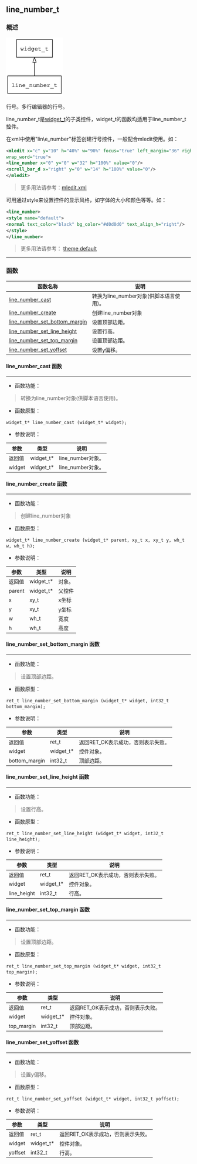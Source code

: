 ## line\_number\_t
### 概述
![image](images/line_number_t_0.png)

行号。多行编辑器的行号。

line\_number\_t是[widget\_t](widget_t.md)的子类控件，widget\_t的函数均适用于line\_number\_t控件。

在xml中使用"lin\e_number"标签创建行号控件，一般配合mledit使用。如：

```xml
<mledit x="c" y="10" h="40%" w="90%" focus="true" left_margin="36" right_margin="16"
wrap_word="true">
<line_number x="0" y="0" w="32" h="100%" value="0"/>
<scroll_bar_d x="right" y="0" w="14" h="100%" value="0"/>
</mledit>
```

> 更多用法请参考：[mledit.xml](
https://github.com/zlgopen/awtk/blob/master/demos/assets/default/raw/ui/mledit.xml)

可用通过style来设置控件的显示风格，如字体的大小和颜色等等。如：

```xml
<line_number>
<style name="default">
<normal text_color="black" bg_color="#d0d0d0" text_align_h="right"/>
</style>
</line_number>
```

> 更多用法请参考：
[theme default](
https://github.com/zlgopen/awtk/blob/master/demos/assets/default/raw/styles/default.xml#L556)
----------------------------------
### 函数
<p id="line_number_t_methods">

| 函数名称 | 说明 | 
| -------- | ------------ | 
| <a href="#line_number_t_line_number_cast">line\_number\_cast</a> | 转换为line_number对象(供脚本语言使用)。 |
| <a href="#line_number_t_line_number_create">line\_number\_create</a> | 创建line_number对象 |
| <a href="#line_number_t_line_number_set_bottom_margin">line\_number\_set\_bottom\_margin</a> | 设置顶部边距。 |
| <a href="#line_number_t_line_number_set_line_height">line\_number\_set\_line\_height</a> | 设置行高。 |
| <a href="#line_number_t_line_number_set_top_margin">line\_number\_set\_top\_margin</a> | 设置顶部边距。 |
| <a href="#line_number_t_line_number_set_yoffset">line\_number\_set\_yoffset</a> | 设置y偏移。 |
#### line\_number\_cast 函数
-----------------------

* 函数功能：

> <p id="line_number_t_line_number_cast">转换为line_number对象(供脚本语言使用)。

* 函数原型：

```
widget_t* line_number_cast (widget_t* widget);
```

* 参数说明：

| 参数 | 类型 | 说明 |
| -------- | ----- | --------- |
| 返回值 | widget\_t* | line\_number对象。 |
| widget | widget\_t* | line\_number对象。 |
#### line\_number\_create 函数
-----------------------

* 函数功能：

> <p id="line_number_t_line_number_create">创建line_number对象

* 函数原型：

```
widget_t* line_number_create (widget_t* parent, xy_t x, xy_t y, wh_t w, wh_t h);
```

* 参数说明：

| 参数 | 类型 | 说明 |
| -------- | ----- | --------- |
| 返回值 | widget\_t* | 对象。 |
| parent | widget\_t* | 父控件 |
| x | xy\_t | x坐标 |
| y | xy\_t | y坐标 |
| w | wh\_t | 宽度 |
| h | wh\_t | 高度 |
#### line\_number\_set\_bottom\_margin 函数
-----------------------

* 函数功能：

> <p id="line_number_t_line_number_set_bottom_margin">设置顶部边距。

* 函数原型：

```
ret_t line_number_set_bottom_margin (widget_t* widget, int32_t bottom_margin);
```

* 参数说明：

| 参数 | 类型 | 说明 |
| -------- | ----- | --------- |
| 返回值 | ret\_t | 返回RET\_OK表示成功，否则表示失败。 |
| widget | widget\_t* | 控件对象。 |
| bottom\_margin | int32\_t | 顶部边距。 |
#### line\_number\_set\_line\_height 函数
-----------------------

* 函数功能：

> <p id="line_number_t_line_number_set_line_height">设置行高。

* 函数原型：

```
ret_t line_number_set_line_height (widget_t* widget, int32_t line_height);
```

* 参数说明：

| 参数 | 类型 | 说明 |
| -------- | ----- | --------- |
| 返回值 | ret\_t | 返回RET\_OK表示成功，否则表示失败。 |
| widget | widget\_t* | 控件对象。 |
| line\_height | int32\_t | 行高。 |
#### line\_number\_set\_top\_margin 函数
-----------------------

* 函数功能：

> <p id="line_number_t_line_number_set_top_margin">设置顶部边距。

* 函数原型：

```
ret_t line_number_set_top_margin (widget_t* widget, int32_t top_margin);
```

* 参数说明：

| 参数 | 类型 | 说明 |
| -------- | ----- | --------- |
| 返回值 | ret\_t | 返回RET\_OK表示成功，否则表示失败。 |
| widget | widget\_t* | 控件对象。 |
| top\_margin | int32\_t | 顶部边距。 |
#### line\_number\_set\_yoffset 函数
-----------------------

* 函数功能：

> <p id="line_number_t_line_number_set_yoffset">设置y偏移。

* 函数原型：

```
ret_t line_number_set_yoffset (widget_t* widget, int32_t yoffset);
```

* 参数说明：

| 参数 | 类型 | 说明 |
| -------- | ----- | --------- |
| 返回值 | ret\_t | 返回RET\_OK表示成功，否则表示失败。 |
| widget | widget\_t* | 控件对象。 |
| yoffset | int32\_t | 行高。 |
